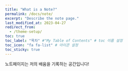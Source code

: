 ```yaml
---
title: "What is a Note?"
permalink: /docs/note/
excerpt: "Describe the note page."
last_modified_at: 2023-04-27
redirect_from:
  - /theme-setup/
toc: true
toc_label: "목차" #"My Table of Contents" # toc 이름 설정
toc_icon: "fa fa-list" # 아이콘 설정
toc_sticky: true
---
```


노트페이지는 저의 배움을 기록하는 공간입니다!
